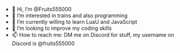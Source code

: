 - 👋 Hi, I’m @Fruits555000
- 👀 I’m interested in trains and also programming
- 🌱 I’m currently willing to learn LuaU and JavaScript
- 💞️ I’m looking to improve my coding skills
- 📫 How to reach me: DM me on Discord for stuff, my username on Discord is @fruits555000

<!---
Fruits555000/Fruits555000 is a ✨ special ✨ repository because its `README.md` (this file) appears on your GitHub profile.
You can click the Preview link to take a look at your changes.
--->
